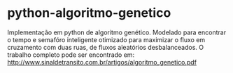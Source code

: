 # python-algoritmo-genetico
Implementação em python de algoritmo genético. Modelado para encontrar o tempo e semafóro inteligente otimizado para maximizar o fluxo em cruzamento com duas ruas, de fluxos aleatórios desbalanceados.
O trabalho completo pode ser encontrado em: http://www.sinaldetransito.com.br/artigos/algoritmo_genetico.pdf
